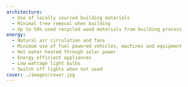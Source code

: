 ```yaml
---
architecture:
  - Use of locally sourced building materials
  - Minimal tree removal when building
  - Up to 50% used recycled wood materials from building process
energy:
  - Natural air circulation and fans
  - Minimum use of fuel powered vehicles, machines and equipment
  - Hot water heated through solar power
  - Energy efficient appliances
  - Low wattage light bulbs
  - Switch off lights when not used
cover: ./images/cover.jpg
---
```

